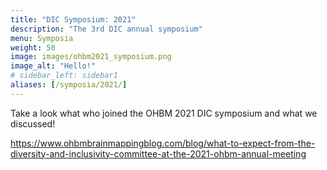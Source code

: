 ```yaml
---
title: "DIC Symposium: 2021"
description: "The 3rd DIC annual symposium"
menu: Symposia
weight: 50
image: images/ohbm2021_symposium.png
image_alt: "Hello!"
# sidebar_left: sidebar1
aliases: [/symposia/2021/]
---
```

Take a look what who joined the OHBM 2021 DIC symposium and what we discussed!

https://www.ohbmbrainmappingblog.com/blog/what-to-expect-from-the-diversity-and-inclusivity-committee-at-the-2021-ohbm-annual-meeting

